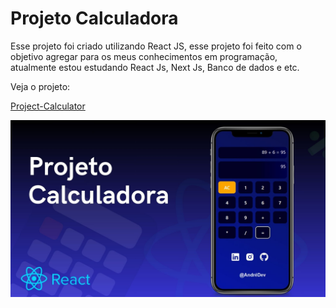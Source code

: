 <h1>Projeto Calculadora</h1>

<p>Esse projeto foi criado utilizando React JS, esse projeto foi feito com o objetivo agregar para os meus conhecimentos em programação, atualmente estou estudando React Js, Next Js, Banco de dados e etc.</p>

<span>Veja o projeto:</span>

 <a href="https://calculator-five-alpha-75.vercel.app/">Project-Calculator</a>

 
<img src="https://github.com/andrezinhodev/Calculator/blob/main/public/project.jpg" alt="Capa do projeto">
